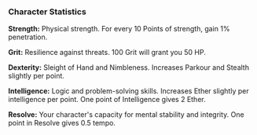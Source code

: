 ### Character Statistics

**Strength:** Physical strength. For every 10 Points of strength, gain 1% penetration.

**Grit:** Resilience against threats. 100 Grit will grant you 50 HP.

**Dexterity:** Sleight of Hand and Nimbleness. Increases Parkour and Stealth slightly per point.

**Intelligence:** Logic and problem-solving skills. Increases Ether slightly per intelligence per point. One point of Intelligence gives 2 Ether.

**Resolve:** Your character's capacity for mental stability and integrity. One point in Resolve gives 0.5 tempo.